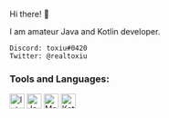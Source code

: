Hi there! 👋

I am amateur Java and Kotlin developer.

```
Discord: toxiu#0420
Twitter: @realtoxiu
```

### Tools and Languages:

<img allign="left" alt="IntelliJ IDEA" width="26px" src="https://upload.wikimedia.org/wikipedia/commons/thumb/d/d5/IntelliJ_IDEA_Logo.svg/1200px-IntelliJ_IDEA_Logo.svg.png"> <img allign="left" alt="Java" width="26px" src="https://i.pinimg.com/originals/f1/ea/a7/f1eaa7278f64e27128e062a3de918265.png">
<img allign="left" alt="MongoDB" width="26px" src="https://infinapps.com/wp-content/uploads/2018/10/mongodb-logo.png">
<img allign="left" alt="Kotlin" width="26px" src="https://upload.wikimedia.org/wikipedia/commons/b/b5/Kotlin-logo.png">
